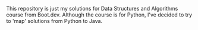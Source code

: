 This repository is just my solutions for Data Structures and Algorithms course from Boot.dev.
Although the course is for Python, I've decided to try to 'map' solutions from Python to Java.
